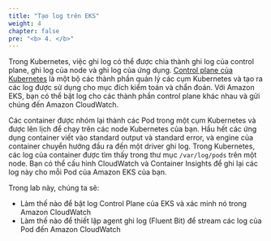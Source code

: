```yaml
---
title: "Tạo log trên EKS"
weight: 4
chapter: false
pre: "<b> 4. </b>"
---
```


Trong Kubernetes, việc ghi log có thể được chia thành ghi log của control plane, ghi log của node và ghi log của ứng dụng. [Control plane của Kubernetes](https://kubernetes.io/docs/concepts/overview/components/#control-plane-components) là một bộ các thành phần quản lý các cụm Kubernetes và tạo ra các log được sử dụng cho mục đích kiểm toán và chẩn đoán. Với Amazon EKS, bạn có thể bật log cho các thành phần control plane khác nhau và gửi chúng đến Amazon CloudWatch.

Các container được nhóm lại thành các Pod trong một cụm Kubernetes và được lên lịch để chạy trên các node Kubernetes của bạn. Hầu hết các ứng dụng container viết vào standard output và standard error, và engine của container chuyển hướng đầu ra đến một driver ghi log. Trong Kubernetes, các log của container được tìm thấy trong thư mục `/var/log/pods` trên một node. Bạn có thể cấu hình CloudWatch và Container Insights để ghi lại các log này cho mỗi Pod của Amazon EKS của bạn.

Trong lab này, chúng ta sẽ:

- Làm thế nào để bật log Control Plane của EKS và xác minh nó trong Amazon CloudWatch
- Làm thế nào để thiết lập agent ghi log (Fluent Bit) để stream các log của Pod đến Amazon CloudWatch
